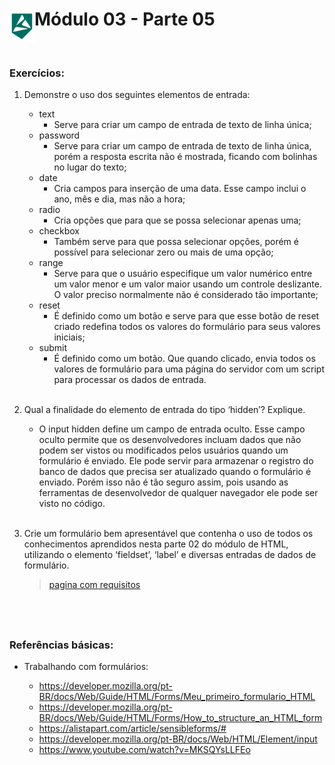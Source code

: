 <div display="flex">
    <img src="../assets/alpha-logo.png" width="40px" align="left"/>
    <h1>Módulo 03 - Parte 05</h1>
</div>

&nbsp;
### Exercícios:

1. Demonstre o uso dos seguintes elementos de entrada:

    - text
        - Serve para criar um campo de entrada de texto de linha única;
    - password
        - Serve para criar um campo de entrada de texto de linha única, porém a resposta escrita não é mostrada, ficando com bolinhas no lugar do texto;
    - date
        - Cria campos para inserção de uma data. Esse campo inclui o ano, mês e dia, mas não a hora;
    - radio
        - Cria opções que para que se possa selecionar apenas uma;
    - checkbox
        - Também serve para que possa selecionar opções, porém é possível para selecionar zero ou mais de uma opção;
    - range
        - Serve para que o usuário especifique um valor numérico entre um valor menor e um valor maior usando um controle deslizante. O valor preciso normalmente não é considerado tão importante;
    - reset
        - É definido como um botão e serve para que esse botão de reset criado redefina todos os valores do formulário para seus valores iniciais;
    - submit
        - É definido como um botão. Que quando clicado, envia todos os valores de formulário para uma página do servidor com um script para processar os dados de entrada.
<br><br>

1. Qual a finalidade do elemento de entrada do tipo ‘hidden’? Explique.

    - O input hidden define um campo de entrada oculto. Esse campo oculto permite que os desenvolvedores incluam dados que não podem ser vistos ou modificados pelos usuários quando um formulário é enviado.
    Ele pode servir para armazenar o registro do banco de dados que precisa ser atualizado quando o formulário é enviado. Porém isso não é tão seguro assim, pois usando as ferramentas de desenvolvedor de qualquer navegador ele pode ser visto no código.
<br><br>

1. Crie um formulário bem apresentável que contenha o uso de todos os conhecimentos aprendidos nesta parte 02 do módulo de HTML, utilizando o elemento ‘fieldset’, ‘label’ e diversas entradas de dados de formulário.

    > [pagina com requisitos](./index.html)

&nbsp;
---

### Referências básicas:

- Trabalhando com formulários:

    - https://developer.mozilla.org/pt-BR/docs/Web/Guide/HTML/Forms/Meu_primeiro_formulario_HTML
    - https://developer.mozilla.org/pt-BR/docs/Web/Guide/HTML/Forms/How_to_structure_an_HTML_form
    - https://alistapart.com/article/sensibleforms/#
    - https://developer.mozilla.org/pt-BR/docs/Web/HTML/Element/input
    - https://www.youtube.com/watch?v=MKSQYsLLFEo